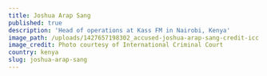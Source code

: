 ```yaml
---
title: Joshua Arap Sang
published: true
description: 'Head of operations at Kass FM in Nairobi, Kenya'
image_path: /uploads/1427657198302_accused-joshua-arap-sang-credit-icc.jpg
image_credit: Photo courtesy of International Criminal Court
country: kenya
slug: joshua-arap-sang
---
```



